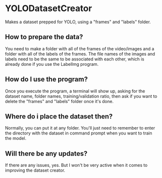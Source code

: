 # YOLODatasetCreator
Makes a dataset prepped for YOLO, using a "frames" and "labels" folder.



## How to prepare the data?
You need to make a folder with all of the frames of the video/images and a folder with all of the labels of the frames.
The file names of the images and labels need to be the same to be associated with each other, which is already done if you use the LabelImg program.

## How do I use the program?
Once you execute the program, a terminal will show up, asking for the dataset name, folder names, training/validation ratio, then ask if you want to delete the "frames" and "labels" folder once it's done.

## Where do i place the dataset then?
Normally, you can put it at any folder. You'll just need to remember to enter the directory with the dataset in command prompt when you want to train the model.

## Will there be any updates?
If there are any issues, yes. But I won't be very active when it comes to improving the dataset creator.
